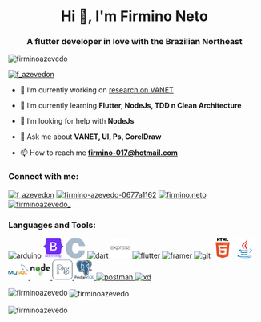 <h1 align="center">Hi 👋, I'm Firmino Neto</h1>
<h3 align="center">A flutter developer in love with the Brazilian Northeast</h3>

<p align="left"> <img src="https://komarev.com/ghpvc/?username=firminoazevedo&label=Profile%20views&color=0e75b6&style=flat" alt="firminoazevedo" /> </p>

<p align="left"> <a href="https://twitter.com/f_azevedon" target="blank"><img src="https://img.shields.io/twitter/follow/f_azevedon?logo=twitter&style=for-the-badge" alt="f_azevedon" /></a> </p>

- 🔭 I’m currently working on [research on VANET](https://sol.sbc.org.br/index.php/wgrs/article/view/12448)

- 🌱 I’m currently learning **Flutter, NodeJs, TDD n Clean Architecture**

- 🤝 I’m looking for help with **NodeJs**

- 💬 Ask me about **VANET, UI, Ps, CorelDraw**

- 📫 How to reach me **firmino-017@hotmail.com**

<h3 align="left">Connect with me:</h3>
<p align="left">
<a href="https://twitter.com/f_azevedon" target="blank"><img align="center" src="https://cdn.jsdelivr.net/npm/simple-icons@3.0.1/icons/twitter.svg" alt="f_azevedon" height="30" width="40" /></a>
<a href="https://linkedin.com/in/firmino-azevedo-0677a1162" target="blank"><img align="center" src="https://cdn.jsdelivr.net/npm/simple-icons@3.0.1/icons/linkedin.svg" alt="firmino-azevedo-0677a1162" height="30" width="40" /></a>
<a href="https://fb.com/firmino.neto" target="blank"><img align="center" src="https://cdn.jsdelivr.net/npm/simple-icons@3.0.1/icons/facebook.svg" alt="firmino.neto" height="30" width="40" /></a>
<a href="https://instagram.com/firminoazevedo_" target="blank"><img align="center" src="https://cdn.jsdelivr.net/npm/simple-icons@3.0.1/icons/instagram.svg" alt="firminoazevedo_" height="30" width="40" /></a>
</p>

<h3 align="left">Languages and Tools:</h3>
<p align="left"> <a href="https://www.arduino.cc/" target="_blank"> <img src="https://cdn.worldvectorlogo.com/logos/arduino-1.svg" alt="arduino" width="40" height="40"/> </a> <a href="https://getbootstrap.com" target="_blank"> <img src="https://raw.githubusercontent.com/devicons/devicon/master/icons/bootstrap/bootstrap-plain-wordmark.svg" alt="bootstrap" width="40" height="40"/> </a> <a href="https://www.cprogramming.com/" target="_blank"> <img src="https://raw.githubusercontent.com/devicons/devicon/master/icons/c/c-original.svg" alt="c" width="40" height="40"/> </a> <a href="https://dart.dev" target="_blank"> <img src="https://www.vectorlogo.zone/logos/dartlang/dartlang-icon.svg" alt="dart" width="40" height="40"/> </a> <a href="https://expressjs.com" target="_blank"> <img src="https://raw.githubusercontent.com/devicons/devicon/master/icons/express/express-original-wordmark.svg" alt="express" width="40" height="40"/> </a> <a href="https://flutter.dev" target="_blank"> <img src="https://www.vectorlogo.zone/logos/flutterio/flutterio-icon.svg" alt="flutter" width="40" height="40"/> </a> <a href="https://www.framer.com/" target="_blank"> <img src="https://www.vectorlogo.zone/logos/framer/framer-icon.svg" alt="framer" width="40" height="40"/> </a> <a href="https://git-scm.com/" target="_blank"> <img src="https://www.vectorlogo.zone/logos/git-scm/git-scm-icon.svg" alt="git" width="40" height="40"/> </a> <a href="https://www.w3.org/html/" target="_blank"> <img src="https://raw.githubusercontent.com/devicons/devicon/master/icons/html5/html5-original-wordmark.svg" alt="html5" width="40" height="40"/> </a> <a href="https://www.java.com" target="_blank"> <img src="https://raw.githubusercontent.com/devicons/devicon/master/icons/java/java-original.svg" alt="java" width="40" height="40"/> </a> <a href="https://www.mysql.com/" target="_blank"> <img src="https://raw.githubusercontent.com/devicons/devicon/master/icons/mysql/mysql-original-wordmark.svg" alt="mysql" width="40" height="40"/> </a> <a href="https://nodejs.org" target="_blank"> <img src="https://raw.githubusercontent.com/devicons/devicon/master/icons/nodejs/nodejs-original-wordmark.svg" alt="nodejs" width="40" height="40"/> </a> <a href="https://www.photoshop.com/en" target="_blank"> <img src="https://raw.githubusercontent.com/devicons/devicon/master/icons/photoshop/photoshop-line.svg" alt="photoshop" width="40" height="40"/> </a> <a href="https://www.postgresql.org" target="_blank"> <img src="https://raw.githubusercontent.com/devicons/devicon/master/icons/postgresql/postgresql-original-wordmark.svg" alt="postgresql" width="40" height="40"/> </a> <a href="https://postman.com" target="_blank"> <img src="https://www.vectorlogo.zone/logos/getpostman/getpostman-icon.svg" alt="postman" width="40" height="40"/> </a> <a href="https://www.adobe.com/products/xd.html" target="_blank"> <img src="https://cdn.worldvectorlogo.com/logos/adobe-xd.svg" alt="xd" width="40" height="40"/> </a> </p>

<p><img align="left" src="https://github-readme-stats.vercel.app/api/top-langs?username=firminoazevedo&show_icons=true&locale=en&layout=compact" alt="firminoazevedo" /></p>

<p>&nbsp;<img align="center" src="https://github-readme-stats.vercel.app/api?username=firminoazevedo&show_icons=true&locale=en" alt="firminoazevedo" /></p>

<p><img align="center" src="https://github-readme-streak-stats.herokuapp.com/?user=firminoazevedo&" alt="firminoazevedo" /></p>

<!---

- 👋 Hi, I’m @firminoazevedo
- 👀 I’m interested in ...
- 🌱 I’m currently learning ...
- 💞️ I’m looking to collaborate on ...
- 📫 How to reach me ...


firminoazevedo/firminoazevedo is a ✨ special ✨ repository because its `README.md` (this file) appears on your GitHub profile.
You can click the Preview link to take a look at your changes.
--->
